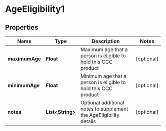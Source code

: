 
# AgeEligibility1

## Properties
Name | Type | Description | Notes
------------ | ------------- | ------------- | -------------
**maximumAge** | **Float** | Maximum age that a person is eligible to hold this CCC product |  [optional]
**minimumAge** | **Float** | Minimum age that a person is eligible to hold this CCC product |  [optional]
**notes** | **List&lt;String&gt;** | Optional additional notes to supplement the AgeEligibility details |  [optional]



